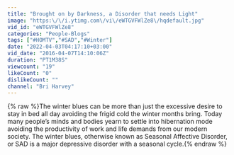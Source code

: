 ```yaml
---
title: "Brought on by Darkness, a Disorder that needs Light"
image: "https:\/\/i.ytimg.com\/vi\/eWTGVFWlZe8\/hqdefault.jpg"
vid_id: "eWTGVFWlZe8"
categories: "People-Blogs"
tags: ["#HOMTV","#SAD","#Winter"]
date: "2022-04-03T04:17:10+03:00"
vid_date: "2016-04-07T14:10:06Z"
duration: "PT1M38S"
viewcount: "19"
likeCount: "0"
dislikeCount: ""
channel: "Bri Harvey"
---
```

{% raw %}The winter blues can be more than just the excessive desire to stay in bed all day avoiding the frigid cold the winter months bring. Today many people’s minds and bodies yearn to settle into hibernation mode avoiding the productivity of work and life demands from our modern society. The winter blues, otherwise known as Seasonal Affective Disorder, or SAD is a major depressive disorder with a seasonal cycle.{% endraw %}
